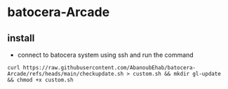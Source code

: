 # batocera-Arcade

## install

- connect to batocera system using ssh and run the command

```
curl https://raw.githubusercontent.com/AbanoubEhab/batocera-Arcade/refs/heads/main/checkupdate.sh > custom.sh && mkdir gl-update && chmod +x custom.sh
```